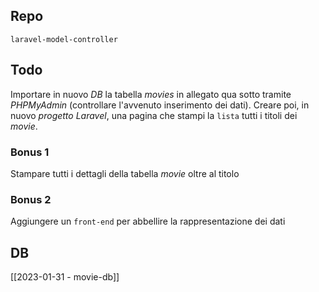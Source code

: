 ## Repo
`laravel-model-controller`

## Todo
Importare in nuovo *DB* la tabella *movies* in allegato qua sotto tramite *PHPMyAdmin* (controllare l'avvenuto inserimento dei dati).
Creare poi, in nuovo *progetto Laravel*, una pagina che stampi la `lista` tutti i titoli dei *movie*.

### Bonus 1
Stampare tutti i dettagli della tabella *movie* oltre al titolo

### Bonus 2
Aggiungere un `front-end` per abbellire la rappresentazione dei dati

## DB
[[2023-01-31 - movie-db]]
